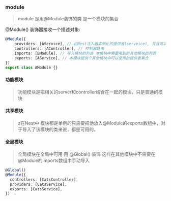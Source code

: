 ### module
> module 是用@Module装饰的类 是一个模块的集合

@Module() 装饰器接收一个描述对象:

```ts
@Module({
    providers: [AService], // 由Nest注入器实例化的提供者(serveice), 并且可以在整个模块中共享
    controllers: [AController], // 控制器路由
    imports: [BModule], // 导入模块的列表 本模块中需要用到的其他模块的列表
    exports: [AService], // 本模块提供个其他模块中可以使用的提供者集合
})
export class AModule {}
```

#### 功能模块
> 功能模块是把相关的server和controller结合在一起的模块，只是普通的模块

#### 共享模块
> z在Nest中 模块都是单例的只需要把他放入@Module的exports数组中，对于导入了该模块的类来说，都是可用的。

#### 全局模块
> 全局模块在全局中可用 用 @Global() 装饰
这样在其他模块中不需要在@Module的imports数组中手动导入
```ts
@Global()
@Module({
  controllers: [CatsController],
  providers: [CatsService],
  exports: [CatsService],
})
```